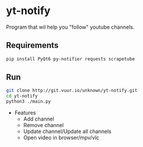 # yt-notify
Program that wil help you "follow" youtube channels.

## Requirements
```bash
pip install PyQt6 py-notifier requests scrapetube
```

## Run
```bash
git clone http://git.vuur.io/unknown/yt-notify.git
cd yt-notify
python3 ./main.py
```


* Features
    * Add channel
    * Remove channel
    * Update channel/Update all channels
    * Open video in browser/mpv/vlc
